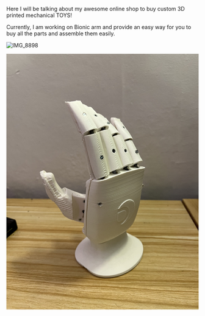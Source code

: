 Here I will be talking about my awesome online shop to buy custom 3D printed mechanical TOYS! 

Currently, I am working on Bionic arm and provide an easy way for you to buy all the parts and assemble them easily.

![IMG_8898](https://github.com/devyansh/devyansh.github.io/assets/37020063/f77e3b90-5421-4f17-b39a-aa44ef2dee15)


![Alt text](assets/img/phantomArm.jpg)